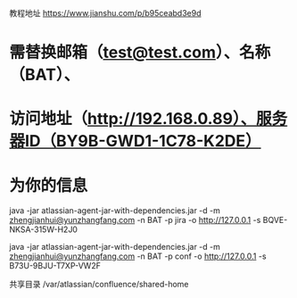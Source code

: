 教程地址
https://www.jianshu.com/p/b95ceabd3e9d

# 需替换邮箱（test@test.com）、名称（BAT）、
# 访问地址（http://192.168.0.89）、服务器ID（BY9B-GWD1-1C78-K2DE）
# 为你的信息

java -jar atlassian-agent-jar-with-dependencies.jar -d -m zhengjianhui@yunzhangfang.com -n BAT -p jira -o http://127.0.0.1 -s BQVE-NKSA-315W-H2J0


java -jar atlassian-agent-jar-with-dependencies.jar -d -m zhengjianhui@yunzhangfang.com -n BAT -p conf -o http://127.0.0.1 -s B73U-9BJU-T7XP-VW2F

共享目录
/var/atlassian/confluence/shared-home
